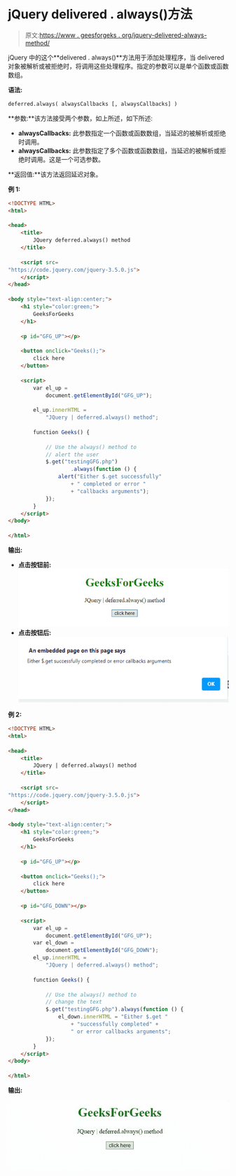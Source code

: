 # jQuery delivered . always()方法

> 原文:[https://www . geesforgeks . org/jquery-delivered-always-method/](https://www.geeksforgeeks.org/jquery-deferred-always-method/)

jQuery 中的这个**delivered . always()**方法用于添加处理程序，当 delivered 对象被解析或被拒绝时，将调用这些处理程序。指定的参数可以是单个函数或函数数组。

**语法:**

```html
deferred.always( alwaysCallbacks [, alwaysCallbacks] )
```

**参数:**该方法接受两个参数，如上所述，如下所述:

*   **alwaysCallbacks:** 此参数指定一个函数或函数数组，当延迟的被解析或拒绝时调用。
*   **alwaysCallbacks:** 此参数指定了多个函数或函数数组，当延迟的被解析或拒绝时调用。这是一个可选参数。

**返回值:**该方法返回延迟对象。

**例 1:**

```html
<!DOCTYPE HTML>
<html>

<head>
    <title>
        JQuery deferred.always() method
    </title>

    <script src=
"https://code.jquery.com/jquery-3.5.0.js">
    </script>
</head>

<body style="text-align:center;">
    <h1 style="color:green;">
        GeeksForGeeks
    </h1>

    <p id="GFG_UP"></p>

    <button onclick="Geeks();">
        click here
    </button>

    <script>
        var el_up =
            document.getElementById("GFG_UP");

        el_up.innerHTML =
            "JQuery | deferred.always() method";

        function Geeks() {

            // Use the always() method to
            // alert the user
            $.get("testingGFG.php")
                    .always(function () {
                alert("Either $.get successfully"
                    + " completed or error "
                    + "callbacks arguments");
            });
        } 
    </script>
</body>

</html>
```

**输出:**

*   **点击按钮前:**
    ![](img/356cf3b70498f43569715dc9a6f66d37.png)
*   **点击按钮后:**
    ![](img/fcd9936be9ad07fe6dd82d795ad78706.png)

**例 2:**

```html
<!DOCTYPE HTML>
<html>

<head>
    <title>
        JQuery | deferred.always() method
    </title>

    <script src=
"https://code.jquery.com/jquery-3.5.0.js">
    </script>
</head>

<body style="text-align:center;">
    <h1 style="color:green;">
        GeeksForGeeks
    </h1>

    <p id="GFG_UP"></p>

    <button onclick="Geeks();">
        click here
    </button>

    <p id="GFG_DOWN"></p>

    <script>
        var el_up =
            document.getElementById("GFG_UP");
        var el_down =
            document.getElementById("GFG_DOWN");
        el_up.innerHTML =
            "JQuery | deferred.always() method";

        function Geeks() {

            // Use the always() method to
            // change the text
            $.get("testingGFG.php").always(function () {
                el_down.innerHTML = "Either $.get "
                    + "successfully completed" +
                    " or error callbacks arguments";
            });
        } 
    </script>
</body>

</html>
```

**输出:**

![](img/391683c0da18847284976f4779fb531b.png)
